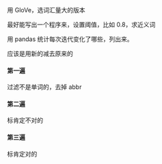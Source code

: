 

用 GloVe，选词汇量大的版本   

最好能写出一个程序来，设置阈值，比如 0.8，求近义词   




用 pandas 统计每次迭代变化了哪些，列出来。  

应该是用新的减去原来的  


#### 第一遍  

过滤不是单词的，去掉 abbr  


#### 第二遍  

标肯定不对的


#### 第三遍  

标肯定对的  



